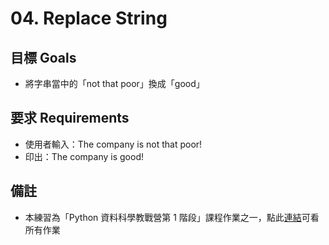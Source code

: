 # 04. Replace String

## 目標 Goals
- 將字串當中的「not that poor」換成「good」

## 要求 Requirements
- 使用者輸入：The company is not that poor! 
- 印出：The company is good!

## 備註
- 本練習為「Python 資料科學教戰營第 1 階段」課程作業之一，點此[連結](https://github.com/ewsailor/1.python-homeworks-level1/blob/main/README.md)可看所有作業